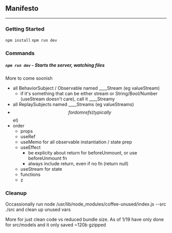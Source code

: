 #

## Manifesto
---

### Getting Started
`npm install`
`npm run dev`


### Commands
##### `npm run dev` - Starts the server, watching files

More to come soonish

- all BehaviorSubject / Observable named ____Stream (eg valueStream)
  - if it's something that can be either stream or String/Bool/Number (useStream doesn't care), call it ____Streamy
- all ReplaySubjects named ____Streams (eg valueStreams)
- $$ for dom refs (typically $$el)
- order
  - props
  - useRef
  - useMemo for all observable instantiation / state prep
  - useEffect
    - be explicity about return for beforeUnmount, or use beforeUnmount fn
    - always include return, even if no fn (return null)
  - useStream for state
  - functions
  - z


### Cleanup
Occassionally run node /usr/lib/node_modules/coffee-unused/index.js --src ./src and clean up unused vars

More for just clean code vs reduced bundle size. As of 1/19 have only done for src/models and it only saved ~120b gzipped
